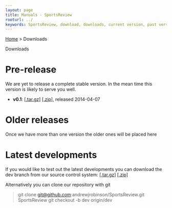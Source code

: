 ```yaml
---
layout: page
title: Manuals - SportsReview
rooturl: ../
keywords: SportsReview, download, downloads, current version, past versions
---
```


[Home](../) > Downloads

<div class="title">Downloads</div>

# Pre-release

We are yet to release a complete stable version.  In the mean time this version is likely to serve you well.

* **v0.1**: [&#91;.tar.gz&#93;](https://github.com/andrewjrobinson/SportsReview/archive/v0.1.tar.gz) 
 [&#91;.zip&#93;](https://github.com/andrewjrobinson/SportsReview/archive/v0.1.zip), released 2014-04-07

# Older releases

Once we have more than one version the older ones will be placed here

# Latest developments

If you would like to test out the latest developments you can download the dev branch from our source control 
system: [&#91;.tar.gz&#93;](https://github.com/andrewjrobinson/SportsReview/archive/dev.tar.gz) 
[&#91;.zip&#93;](https://github.com/andrewjrobinson/SportsReview/archive/dev.zip)

Alternatively you can clone our repository with git
> git clone git@github.com:andrewjrobinson/SportsReview.git SportsReview
> git checkout -b dev origin/dev

